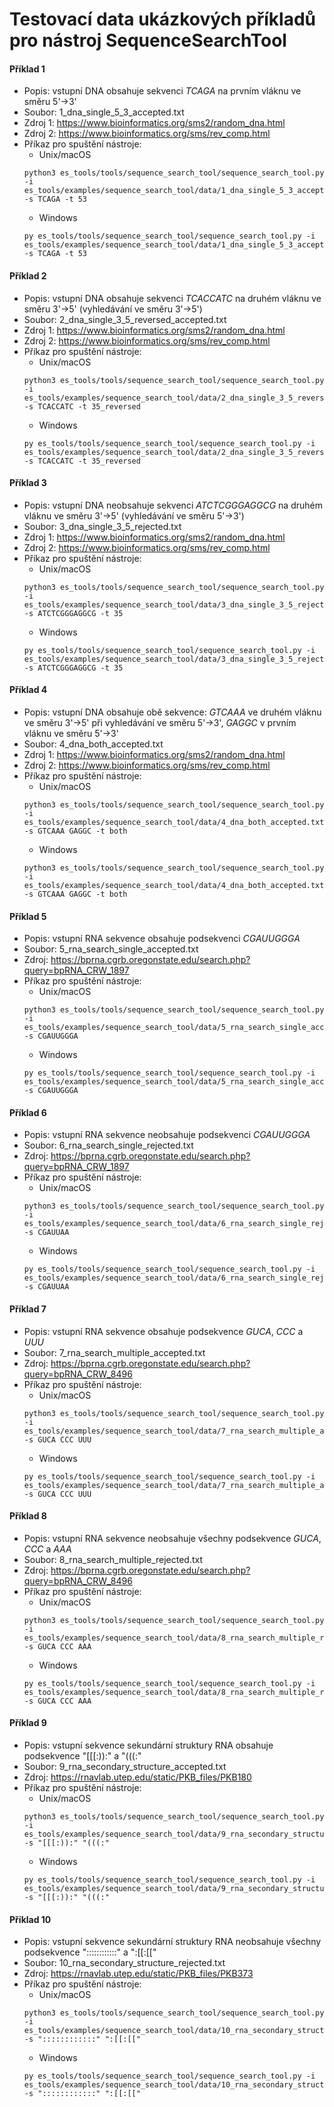# Testovací data ukázkových příkladů pro nástroj SequenceSearchTool

#### Příklad 1
- Popis: vstupní DNA obsahuje sekvenci *TCAGA* na prvním vláknu ve směru 5'->3'
- Soubor: 1_dna_single_5_3_accepted.txt
- Zdroj 1: https://www.bioinformatics.org/sms2/random_dna.html
- Zdroj 2: https://www.bioinformatics.org/sms/rev_comp.html
- Příkaz pro spuštění nástroje:
  * Unix/macOS
  ```console
  python3 es_tools/tools/sequence_search_tool/sequence_search_tool.py -i es_tools/examples/sequence_search_tool/data/1_dna_single_5_3_accepted.txt -s TCAGA -t 53
  ```
  * Windows
  ```console
  py es_tools/tools/sequence_search_tool/sequence_search_tool.py -i es_tools/examples/sequence_search_tool/data/1_dna_single_5_3_accepted.txt -s TCAGA -t 53
  ```
#### Příklad 2
- Popis: vstupní DNA obsahuje sekvenci *TCACCATC* na druhém vláknu ve směru 3'->5' (vyhledávání ve směru 3'->5')
- Soubor: 2_dna_single_3_5_reversed_accepted.txt
- Zdroj 1: https://www.bioinformatics.org/sms2/random_dna.html
- Zdroj 2: https://www.bioinformatics.org/sms/rev_comp.html
- Příkaz pro spuštění nástroje:
  * Unix/macOS
  ```console
  python3 es_tools/tools/sequence_search_tool/sequence_search_tool.py -i es_tools/examples/sequence_search_tool/data/2_dna_single_3_5_reversed_accepted.txt -s TCACCATC -t 35_reversed
  ```
  * Windows
  ```console
  py es_tools/tools/sequence_search_tool/sequence_search_tool.py -i es_tools/examples/sequence_search_tool/data/2_dna_single_3_5_reversed_accepted.txt -s TCACCATC -t 35_reversed
  ```
#### Příklad 3
- Popis: vstupní DNA neobsahuje sekvenci *ATCTCGGGAGGCG* na druhém vláknu ve směru 3'->5' (vyhledávání ve směru 5'->3')
- Soubor: 3_dna_single_3_5_rejected.txt
- Zdroj 1: https://www.bioinformatics.org/sms2/random_dna.html
- Zdroj 2: https://www.bioinformatics.org/sms/rev_comp.html
- Příkaz pro spuštění nástroje:
  * Unix/macOS
  ```console
  python3 es_tools/tools/sequence_search_tool/sequence_search_tool.py -i es_tools/examples/sequence_search_tool/data/3_dna_single_3_5_rejected.txt -s ATCTCGGGAGGCG -t 35
  ```
  * Windows
  ```console
  py es_tools/tools/sequence_search_tool/sequence_search_tool.py -i es_tools/examples/sequence_search_tool/data/3_dna_single_3_5_rejected.txt -s ATCTCGGGAGGCG -t 35
  ```
#### Příklad 4
- Popis: vstupní DNA obsahuje obě sekvence: *GTCAAA* ve druhém vláknu ve směru 3'->5' při vyhledávání ve směru 5'->3', *GAGGC* v prvním vláknu ve směru 5'->3'
- Soubor: 4_dna_both_accepted.txt
- Zdroj 1: https://www.bioinformatics.org/sms2/random_dna.html
- Zdroj 2: https://www.bioinformatics.org/sms/rev_comp.html
- Příkaz pro spuštění nástroje:
  * Unix/macOS
  ```console
  python3 es_tools/tools/sequence_search_tool/sequence_search_tool.py -i es_tools/examples/sequence_search_tool/data/4_dna_both_accepted.txt -s GTCAAA GAGGC -t both
  ```
  * Windows
  ```console
  python3 es_tools/tools/sequence_search_tool/sequence_search_tool.py -i es_tools/examples/sequence_search_tool/data/4_dna_both_accepted.txt -s GTCAAA GAGGC -t both
  ```
#### Příklad 5
- Popis: vstupní RNA sekvence obsahuje podsekvenci *CGAUUGGGA*
- Soubor: 5_rna_search_single_accepted.txt
- Zdroj: https://bprna.cgrb.oregonstate.edu/search.php?query=bpRNA_CRW_1897
- Příkaz pro spuštění nástroje:
  * Unix/macOS
  ```console
  python3 es_tools/tools/sequence_search_tool/sequence_search_tool.py -i es_tools/examples/sequence_search_tool/data/5_rna_search_single_accepted.txt -s CGAUUGGGA
  ```
  * Windows
  ```console
  py es_tools/tools/sequence_search_tool/sequence_search_tool.py -i es_tools/examples/sequence_search_tool/data/5_rna_search_single_accepted.txt -s CGAUUGGGA
  ```
#### Příklad 6
- Popis: vstupní RNA sekvence neobsahuje podsekvenci *CGAUUGGGA*
- Soubor: 6_rna_search_single_rejected.txt
- Zdroj: https://bprna.cgrb.oregonstate.edu/search.php?query=bpRNA_CRW_1897
- Příkaz pro spuštění nástroje:
  * Unix/macOS
  ```console
  python3 es_tools/tools/sequence_search_tool/sequence_search_tool.py -i es_tools/examples/sequence_search_tool/data/6_rna_search_single_rejected.txt -s CGAUUAA
  ```
  * Windows
  ```console
  py es_tools/tools/sequence_search_tool/sequence_search_tool.py -i es_tools/examples/sequence_search_tool/data/6_rna_search_single_rejected.txt -s CGAUUAA
  ```
#### Příklad 7
- Popis: vstupní RNA sekvence obsahuje podsekvence *GUCA*, *CCC* a *UUU*
- Soubor: 7_rna_search_multiple_accepted.txt
- Zdroj: https://bprna.cgrb.oregonstate.edu/search.php?query=bpRNA_CRW_8496
- Příkaz pro spuštění nástroje:
  * Unix/macOS
  ```console
  python3 es_tools/tools/sequence_search_tool/sequence_search_tool.py -i es_tools/examples/sequence_search_tool/data/7_rna_search_multiple_accepted.txt -s GUCA CCC UUU
  ```
  * Windows
  ```console
  py es_tools/tools/sequence_search_tool/sequence_search_tool.py -i es_tools/examples/sequence_search_tool/data/7_rna_search_multiple_accepted.txt -s GUCA CCC UUU
  ```
#### Příklad 8
- Popis: vstupní RNA sekvence neobsahuje všechny podsekvence *GUCA*, *CCC* a *AAA*
- Soubor: 8_rna_search_multiple_rejected.txt
- Zdroj: https://bprna.cgrb.oregonstate.edu/search.php?query=bpRNA_CRW_8496
- Příkaz pro spuštění nástroje:
  * Unix/macOS
  ```console
  python3 es_tools/tools/sequence_search_tool/sequence_search_tool.py -i es_tools/examples/sequence_search_tool/data/8_rna_search_multiple_rejected.txt -s GUCA CCC AAA
  ```
  * Windows
  ```console
  py es_tools/tools/sequence_search_tool/sequence_search_tool.py -i es_tools/examples/sequence_search_tool/data/8_rna_search_multiple_rejected.txt -s GUCA CCC AAA
  ```
#### Příklad 9
- Popis: vstupní sekvence sekundární struktury RNA obsahuje podsekvence "[[[:)):" a "(((:"
- Soubor: 9_rna_secondary_structure_accepted.txt
- Zdroj: https://rnavlab.utep.edu/static/PKB_files/PKB180
- Příkaz pro spuštění nástroje:
  * Unix/macOS
  ```console
  python3 es_tools/tools/sequence_search_tool/sequence_search_tool.py -i es_tools/examples/sequence_search_tool/data/9_rna_secondary_structure_accepted.txt -s "[[[:)):" "(((:"
  ```
  * Windows
  ```console
  py es_tools/tools/sequence_search_tool/sequence_search_tool.py -i es_tools/examples/sequence_search_tool/data/9_rna_secondary_structure_accepted.txt -s "[[[:)):" "(((:"
  ```
#### Příklad 10
- Popis: vstupní sekvence sekundární struktury RNA neobsahuje všechny podsekvence "::::::::::::" a ":[[:[[" 
- Soubor: 10_rna_secondary_structure_rejected.txt
- Zdroj: https://rnavlab.utep.edu/static/PKB_files/PKB373
- Příkaz pro spuštění nástroje:
  * Unix/macOS
  ```console
  python3 es_tools/tools/sequence_search_tool/sequence_search_tool.py -i es_tools/examples/sequence_search_tool/data/10_rna_secondary_structure_rejected.txt -s "::::::::::::" ":[[:[["
  ```
  * Windows
  ```console
  py es_tools/tools/sequence_search_tool/sequence_search_tool.py -i es_tools/examples/sequence_search_tool/data/10_rna_secondary_structure_rejected.txt -s "::::::::::::" ":[[:[["
  ```
